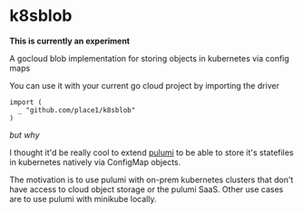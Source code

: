 # k8sblob

**This is currently an experiment**

A gocloud blob implementation for storing objects in kubernetes via config maps

You can use it with your current go cloud project by importing the driver

```
import (
  _ "github.com/place1/k8sblob"
)
```

_but why_

I thought it'd be really cool to extend [pulumi](https://www.pulumi.com/) to be able
to store it's statefiles in kubernetes natively via ConfigMap objects.

The motivation is to use pulumi with on-prem kubernetes clusters that don't have access
to cloud object storage or the pulumi SaaS. Other use cases are to use pulumi with
minikube locally.
